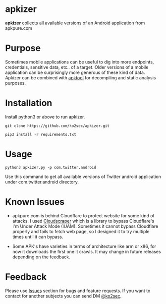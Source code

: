 # apkizer

**apkizer** collects all available versions of an Android application from apkpure.com

# Purpose

Sometimes mobile applications can be useful to dig into more endpoints, credentials, sensitive data, etc.. of a target. Older versions of a mobile application can be surprisingly more generous of these kind of data. Apkizer can be combined with [apktool](https://ibotpeaches.github.io/Apktool/) for decompiling and static analysis purposes.


# Installation

Install python3 or above to run apkizer.

```
git clone https://github.com/ko2sec/apkizer.git

pip3 install -r requirements.txt
```

# Usage

`python3 apkizer.py -p com.twitter.android `

Use this command to get all available versions of Twitter android application under com.twitter.android directory.


# Known Issues

- apkpure.com is behind Cloudflare to protect website for some kind of attacks. I used [Cloudscraper](https://github.com/VeNoMouS/cloudscraper) which is a library to bypass Cloudflare's I'm Under Attack Mode (IUAM). Sometimes it cannot bypass Cloudflare properly and fails to fetch web page, so I designed it to try multiple times until it can bypass.

- Some APK's have varieties in terms of architecture like arm or x86, for now it downloads the first one it crawls. It may change in future releases depending on the feedback.

# Feedback

Please use [Issues](https://github.com/ko2sec/apkizer/issues) section for bugs and feature requests. If you want to contact for another subjects you can send DM [@ko2sec](https://github.com/ko2sec/apkizer/issues).